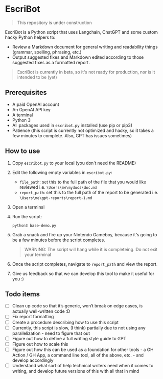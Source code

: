 # EscriBot

> This repository is under construction 

EscriBot is a Python script that uses Langchain, ChatGPT and some custom hacky Python helpers to:

- Review a Markdown document for general writing and readability things (grammar, spelling, phrasing, etc.)
- Output suggested fixes and Markdown edited according to those suggested fixes as a formatted report. 

> EscriBot is currently in beta, so it's not ready for production, nor is it intended to be (yet)

## Prerequisites

- A paid OpenAI account
- An OpenAI API key
- A terminal
- Python 3
- All packages used in `escribot.py` installed (use pip or pip3)
- Patience (this script is currently not optimized and hacky, so it takes a few minutes to complete. Also, GPT has issues sometimes)

## How to use

1. Copy `escribot.py` to your local (you don't need the README)
2. Edit the following empty variables in `escribot.py`:
   - `file_path`: set this to the full path of the file that you would like reviewed i.e. `\Users\me\mydocs\doc.md`
   - `report_path`: set this to the full path of the report to be generated i.e. `\Users\me\gpt-reports\report-1.md`
3. Open a terminal
4. Run the script:

   ```shell
   python3 base-demo.py
   ```
5. Grab a snack and fire up your Nintendo Gameboy, because it's going to be a few minutes before the script completes.

   > WARNING: The script will hang while it is completeing. Do not exit your terminal

6. Once the script completes, navigate to `report_path` and view the report.

7. Give us feedback so that we can develop this tool to make it useful for you :)

## Todo items
- [ ] Clean up code so that it’s generic, won’t break on edge cases, is actually well-written code :D
- [ ] Fix report formatting
- [ ] Create a procedure describing how to use this script
- [ ] Currently, this script is slow, (I think) partially due to not using any parallelization - need to figure that out 
- [ ] Figure out how to define a full writing style guide to GPT
- [ ] Figure out how to scale this 
- [ ] Figure out how this can be used as a foundation for other tools -  a GH Action / GH App, a command line tool, all of the above, etc. - and develop accordingly
- [ ] Understand what sort of help technical writers need when it comes to writing, and develop future versions of this with all that in mind
